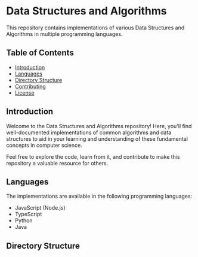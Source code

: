 # Data Structures and Algorithms

This repository contains implementations of various Data Structures and Algorithms in multiple programming languages.

## Table of Contents

- [Introduction](#introduction)
- [Languages](#languages)
- [Directory Structure](#directory-structure)
- [Contributing](#contributing)
- [License](#license)

## Introduction

Welcome to the Data Structures and Algorithms repository! Here, you'll find well-documented implementations of common algorithms and data structures to aid in your learning and understanding of these fundamental concepts in computer science.

Feel free to explore the code, learn from it, and contribute to make this repository a valuable resource for others.

## Languages

The implementations are available in the following programming languages:

- JavaScript (Node.js)
- TypeScript
- Python
- Java

## Directory Structure

